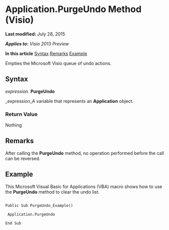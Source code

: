 
# Application.PurgeUndo Method (Visio)

 **Last modified:** July 28, 2015

 _**Applies to:** Visio 2013 Preview_

 **In this article**
 [Syntax](#sectionSection0)
 [Remarks](#sectionSection1)
 [Example](#sectionSection2)


Empties the Microsoft Visio queue of undo actions.

## Syntax
<a name="sectionSection0"> </a>

 _expression_. **PurgeUndo**

 _expression_A variable that represents an  **Application** object.


### Return Value

Nothing


## Remarks
<a name="sectionSection1"> </a>

After calling the  **PurgeUndo** method, no operation performed before the call can be reversed.


## Example
<a name="sectionSection2"> </a>

This Microsoft Visual Basic for Applications (VBA) macro shows how to use the  **PurgeUndo** method to clear the undo list.


```
 
Public Sub PurgeUndo_Example() 
 
 Application.PurgeUndo 
 
End Sub 

```

